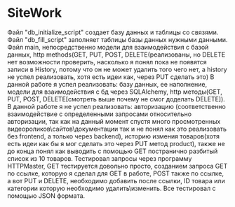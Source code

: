 # SiteWork
Файл "db_initialize_script" создает базу данных и таблицы со связями.
Файл "db_fill_script" заполняет таблицы базы данных нужными данными.
Файл main, непосредственно модели для взаимодействия с базой данных, http methods(GET, PUT, POST, DELETE(реализованы, но DELETE нет возможности проверить, насколько я понял пока не появятся записи в History, потому что он не может удалить того чего нет, а history не успел реализовать, хотя есть идеи как, через PUT сделать это)
В данной работе я успел реализовать: базу данных, ее наполнение, модели для взаимодействия с бд через SQLAlchemy, http методы(GET, PUT, POST, DELETE[смотреть выше почему не смог доделать DELETE]).
В данной работе я не успел реализовать: авторизацию (соответственно взаимодействие с определенными запросами относительно авторизации, так как на данный момент спустя много просмотренных видеороликов\сайтов\документации так и не понял как это реализовать без frontend, а только через backend), историю измения товаров(хотя есть идеи как бы я мог сделать это через PUT метод product), также не до конца понял как выводить с помощью GET постранично разбитый список из 10 товаров.
Тестировал запросы через программу HTTPMaster, GET тестируется довольно просто, созданием запроса GET по ссылке, которую я сделал для GET в работе, POST также по ссылке, а вот PUT и DELETE, необходимо добавить после ссылки, ID товара или категории которую необходимо удалить\изменить. Все тестировал с помощью JSON формата.
